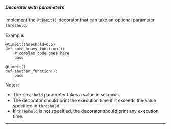 ##### Decorator with parameters


Implement the `@timeit()` decorator that can take an optional parameter `threshold`.

Example:
```
@timeit(threshold=0.5)
def some_heavy_function():
    # complex code goes here
    pass
    
@timeit()
def another_function():
    pass
```

Notes:
 * The `threshold` parameter takes a value in seconds.
 * The decorator should print the execution time if it exceeds the value specified in `threshold`.
 * If `threshold` is not specified, the decorator should print any execution time.

---



 

